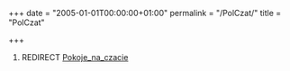 +++
date = "2005-01-01T00:00:00+01:00"
permalink = "/PolCzat/"
title = "PolCzat"

+++

1.  REDIRECT [Pokoje_na_czacie](/atopedia/Pokoje_na_czacie "wikilink")
